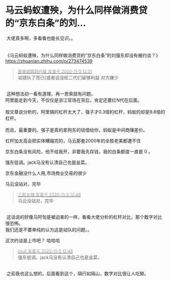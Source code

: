 # 马云蚂蚁遭殃，为什么同样做消费贷的“京东白条”的刘...


<img src="static/image/smiley/yct/007.gif" smilieid="46" border="0" alt="" /> 大佬真多啊，多看看也能长见识。。<br />
<br />
<img id="aimg_yPn7N" onclick="zoom(this, this.src, 0, 0, 0)" class="zoom" src="https://i.loli.net/2020/11/05/qujCUgl5LBoi31W.png" onmouseover="img_onmouseoverfunc(this)" onload="thumbImg(this)" border="0" alt="" /><br />
<br />
《马云蚂蚁遭殃，为什么同样做消费贷的“京东白条”的刘强东却没有被约谈？》<br />
https://zhuanlan.zhihu.com/p/273474539<br />


<div class="quote"><blockquote><font size="2"><a href="https://www.hostloc.com/forum.php?mod=redirect&amp;goto=findpost&amp;pid=9406113&amp;ptid=762748" target="_blank"><font color="#999999">最美嫦娥颜丹晨 发表于 2020-11-5 12:51</font></a></font><br />
站错队了而已(或者说没给二代们留够利益 对方嫌少</blockquote></div><br />
<img src="static/image/smiley/yct/007.gif" smilieid="46" border="0" alt="" /> 这种想法初一看有道理，再一思索就有问题。<br />
阿里能走到今天，不仅仅是浙江官场在背后，肯定还要红N代在后面。<br />
<br />
按文章说分析的，阿里搞的杠杆太大了，强子才0.3倍的杠杆，蚂蚁的却是9.8倍的杠杆。<br />
<br />
而且，最重要的。强子是真的拿狗东的钱借给你，蚂蚁是中间商赚差价。

杠杆加太高会把实体糟蹋完的，马云那套2000年的全胜老美都遭不住

京东白条没有风险，他不给我开，非要我先存钱，我的白条额度一直是 0 。

强东低调。jack马没有认清自己也是韭菜。

京东金融没什么人用,市场商业交易的很少

马云没站对，完毕

<div class="quote"><blockquote><font size="2"><a href="https://www.hostloc.com/forum.php?mod=redirect&amp;goto=findpost&amp;pid=9406105&amp;ptid=762748" target="_blank"><font color="#999999">三和大神 发表于 2020-11-5 12:49</font></a></font><br />
马云没站对，完毕</blockquote></div><br />
<img src="static/image/smiley/yct/007.gif" smilieid="46" border="0" alt="" /> 这话说的好像马阿訇是被迫害的一样，看看大佬分析的杠杆对比，那个数字对比很恐怖。<br />
我们还是不要单纯的认为这是站队的问题。。

这次约谈是上市吧？ 哈哈哈

<div class="quote"><blockquote><font size="2"><a href="https://www.hostloc.com/forum.php?mod=redirect&amp;goto=findpost&amp;pid=9406100&amp;ptid=762748" target="_blank"><font color="#999999">hxuf 发表于 2020-11-5 12:48</font></a></font><br />
强东低调。jack马没有认清自己也是韭菜。</blockquote></div><br />
<img src="static/image/smiley/yct/008.gif" smilieid="39" border="0" alt="" /> 之前我也这么想的，后面看到这个，隔行如隔山，数字对比很让人吃鲸。
